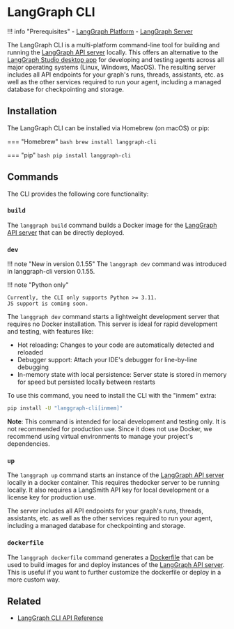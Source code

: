 # LangGraph CLI

!!! info "Prerequisites"
    - [LangGraph Platform](./langgraph_platform.md)
    - [LangGraph Server](./langgraph_server.md)

The LangGraph CLI is a multi-platform command-line tool for building and running the [LangGraph API server](./langgraph_server.md) locally. This offers an alternative to the [LangGraph Studio desktop app](./langgraph_studio.md) for developing and testing agents across all major operating systems (Linux, Windows, MacOS). The resulting server includes all API endpoints for your graph's runs, threads, assistants, etc. as well as the other services required to run your agent, including a managed database for checkpointing and storage.

## Installation

The LangGraph CLI can be installed via Homebrew (on macOS) or pip:

=== "Homebrew"
    ```bash
    brew install langgraph-cli
    ```

=== "pip" 
    ```bash
    pip install langgraph-cli
    ```

## Commands

The CLI provides the following core functionality:

### `build`

The `langgraph build` command builds a Docker image for the [LangGraph API server](./langgraph_server.md) that can be directly deployed.

### `dev`

!!! note "New in version 0.1.55"
    The `langgraph dev` command was introduced in langgraph-cli version 0.1.55.

!!! note "Python only"

    Currently, the CLI only supports Python >= 3.11.
    JS support is coming soon.

The `langgraph dev` command starts a lightweight development server that requires no Docker installation. This server is ideal for rapid development and testing, with features like:

- Hot reloading: Changes to your code are automatically detected and reloaded
- Debugger support: Attach your IDE's debugger for line-by-line debugging
- In-memory state with local persistence: Server state is stored in memory for speed but persisted locally between restarts

To use this command, you need to install the CLI with the "inmem" extra:

```bash
pip install -U "langgraph-cli[inmem]"
```

**Note**: This command is intended for local development and testing only. It is not recommended for production use. Since it does not use Docker, we recommend using virtual environments to manage your project's dependencies.

### `up`

The `langgraph up` command starts an instance of the [LangGraph API server](./langgraph_server.md) locally in a docker container. This requires thedocker server to be running locally. It also requires a LangSmith API key for local development or a license key for production use.

The server includes all API endpoints for your graph's runs, threads, assistants, etc. as well as the other services required to run your agent, including a managed database for checkpointing and storage.

### `dockerfile`

The `langgraph dockerfile` command generates a [Dockerfile](https://docs.docker.com/reference/dockerfile/) that can be used to build images for and deploy instances of the [LangGraph API server](./langgraph_server.md). This is useful if you want to further customize the dockerfile or deploy in a more custom way.

## Related

- [LangGraph CLI API Reference](../cloud/reference/cli.md)
